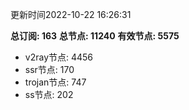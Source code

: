更新时间2022-10-22 16:26:31

**总订阅: 163**
**总节点: 11240**
**有效节点: 5575**
- v2ray节点: 4456
- ssr节点: 170
- trojan节点: 747
- ss节点: 202
